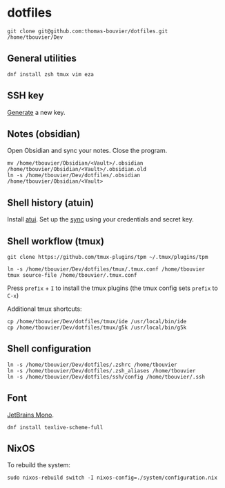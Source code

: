 # dotfiles

```console
git clone git@github.com:thomas-bouvier/dotfiles.git /home/tbouvier/Dev
```

## General utilities

```
dnf install zsh tmux vim eza
```

## SSH key

[Generate](https://docs.github.com/en/authentication/connecting-to-github-with-ssh/generating-a-new-ssh-key-and-adding-it-to-the-ssh-agent) a new key.

## Notes (obsidian)

Open Obsidian and sync your notes. Close the program.

```console
mv /home/tbouvier/Obsidian/<Vault>/.obsidian /home/tbouvier/Obsidian/<Vault>/.obsidian.old
ln -s /home/tbouvier/Dev/dotfiles/.obsidian /home/tbouvier/Obsidian/<Vault>
```

## Shell history (atuin)

Install [atui](https://docs.atuin.sh/guide/installation/). Set up the [sync](https://docs.atuin.sh/guide/sync/) using your credentials and secret key.

## Shell workflow (tmux)

```console
git clone https://github.com/tmux-plugins/tpm ~/.tmux/plugins/tpm

ln -s /home/tbouvier/Dev/dotfiles/tmux/.tmux.conf /home/tbouvier
tmux source-file /home/tbouvier/.tmux.conf
```

Press `prefix` + `I` to install the tmux plugins (the tmux config sets `prefix` to `C-x`)

Additional tmux shortcuts:

```console
cp /home/tbouvier/Dev/dotfiles/tmux/ide /usr/local/bin/ide
cp /home/tbouvier/Dev/dotfiles/tmux/g5k /usr/local/bin/g5k
```

## Shell configuration

```
ln -s /home/tbouvier/Dev/dotfiles/.zshrc /home/tbouvier
ln -s /home/tbouvier/Dev/dotfiles/.zsh_aliases /home/tbouvier
ln -s /home/tbouvier/Dev/dotfiles/ssh/config /home/tbouvier/.ssh
```

## Font

[JetBrains Mono](https://www.jetbrains.com/lp/mono/).

```console
dnf install texlive-scheme-full
```

## NixOS

To rebuild the system:

```console
sudo nixos-rebuild switch -I nixos-config=./system/configuration.nix
```
